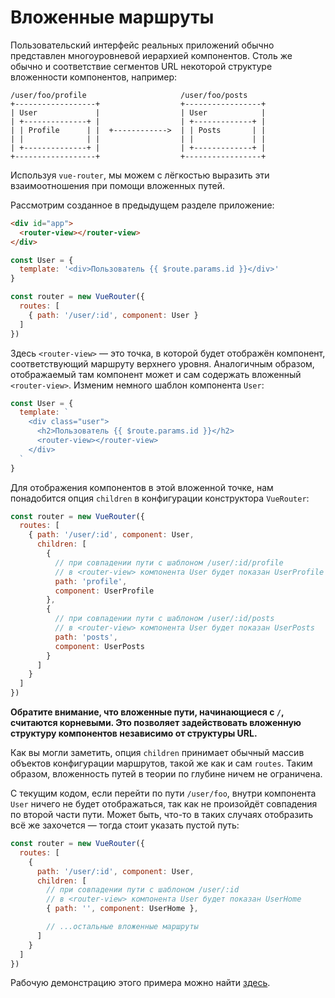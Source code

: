 # Вложенные маршруты

Пользовательский интерфейс реальных приложений обычно представлен многоуровневой иерархией компонентов. Столь же обычно и соответствие сегментов URL некоторой структуре вложенности компонентов, например:

```
/user/foo/profile                     /user/foo/posts
+------------------+                  +-----------------+
| User             |                  | User            |
| +--------------+ |                  | +-------------+ |
| | Profile      | |  +------------>  | | Posts       | |
| |              | |                  | |             | |
| +--------------+ |                  | +-------------+ |
+------------------+                  +-----------------+
```

Используя `vue-router`, мы можем с лёгкостью выразить эти взаимоотношения при помощи вложенных путей.

Рассмотрим созданное в предыдущем разделе приложение:

```html
<div id="app">
  <router-view></router-view>
</div>
```

```js
const User = {
  template: '<div>Пользователь {{ $route.params.id }}</div>'
}

const router = new VueRouter({
  routes: [
    { path: '/user/:id', component: User }
  ]
})
```

Здесь `<router-view>` — это точка, в которой будет отображён компонент, соответствующий маршруту верхнего уровня. Аналогичным образом, отображаемый там компонент может и сам содержать вложенный `<router-view>`. Изменим немного шаблон компонента `User`:

```js
const User = {
  template: `
    <div class="user">
      <h2>Пользователь {{ $route.params.id }}</h2>
      <router-view></router-view>
    </div>
  `
}
```

Для отображения компонентов в этой вложенной точке, нам понадобится опция `children` в конфигурации конструктора `VueRouter`:

```js
const router = new VueRouter({
  routes: [
    { path: '/user/:id', component: User,
      children: [
        {
          // при совпадении пути с шаблоном /user/:id/profile
          // в <router-view> компонента User будет показан UserProfile
          path: 'profile',
          component: UserProfile
        },
        {
          // при совпадении пути с шаблоном /user/:id/posts
          // в <router-view> компонента User будет показан UserPosts
          path: 'posts',
          component: UserPosts
        }
      ]
    }
  ]
})
```

**Обратите внимание, что вложенные пути, начинающиеся с `/`, считаются корневыми. Это позволяет задействовать вложенную структуру компонентов независимо от структуры URL.**

Как вы могли заметить, опция `children` принимает обычный массив объектов конфигурации маршрутов, такой же как и сам `routes`. Таким образом, вложенность путей в теории по глубине ничем не ограничена.

С текущим кодом, если перейти по пути `/user/foo`, внутри компонента `User` ничего не будет отображаться, так как не произойдёт совпадения по второй части пути. Может быть, что-то в таких случаях отобразить всё же захочется — тогда стоит указать пустой путь:

```js
const router = new VueRouter({
  routes: [
    {
      path: '/user/:id', component: User,
      children: [
        // при совпадении пути с шаблоном /user/:id
        // в <router-view> компонента User будет показан UserHome
        { path: '', component: UserHome },

        // ...остальные вложенные маршруты
      ]
    }
  ]
})
```

Рабочую демонстрацию этого примера можно найти [здесь](https://jsfiddle.net/yyx990803/L7hscd8h/).
